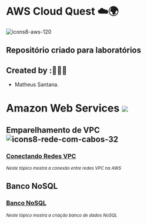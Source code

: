 # AWS Cloud Quest ☁️🌍 

![icons8-aws-120](https://github.com/user-attachments/assets/ec5ef02a-45c9-4eef-9171-bed6b281a74f)

## Repositório criado para laboratórios 

## Created by :🙋🏾‍♂️

- Matheus Santana.

# Amazon Web Services  <img src="https://img.shields.io/badge/Em%20Andamento-8A2BE2"/>

## Emparelhamento de VPC ![icons8-rede-com-cabos-32](https://github.com/user-attachments/assets/f3ca4c27-d9c9-4616-bab6-0060b81a09f6)


### [Conectando Redes VPC ](https://github.com/maathewssantana/aws-cloud-quest/blob/main/labs/emparelhamento-vpc.md)

<sub> _Neste tópico mostra a conexão entre redes VPC na AWS_ </sub>

## Banco NoSQL

### [Banco NoSQL ](https://github.com/maathewssantana/aws-cloud-quest/blob/main/labs/emparelhamento-vpc.md)

<sub> _Neste tópico mostra a criação banco de dados NoSQL_ </sub>
